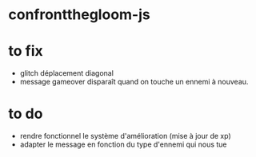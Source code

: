 # confrontthegloom-js

# to fix

- glitch déplacement diagonal
- message gameover disparaît quand on touche un ennemi à nouveau.

# to do

- rendre fonctionnel le système d'amélioration (mise à jour de xp)
- adapter le message en fonction du type d'ennemi qui nous tue
